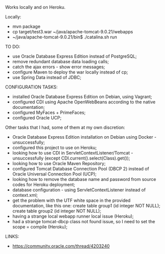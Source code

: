 
Works locally and on Heroku.

Locally:

 * mvn package
 * cp target/test3.war ~/java/apache-tomcat-9.0.21/webapps
 * ~/java/apache-tomcat-9.0.21/bin$ ./catalina.sh run

TO DO:

 * use Oracle Database Express Edition instead of PostgreSQL;
 * remove redundant database data loading calls;
 * catch the ajax errors - show error messages;
 * configure Maven to deploy the war locally instead of cp;
 * use Spring Data instead of JDBC;

CONFIGURATION TASKS:

  * installed Oracle Database Express Edition on Debian, using Vagrant;
  * configured CDI using Apache OpenWebBeans according to the native documentation;
  * configured MyFaces + PrimeFaces;
  * configured Oracle UCP;

Other tasks that I had, some of them at my own discretion:

  * Oracle Database Express Edition installation on Debian using Docker - unsuccessfully;
  * configured this project to use on Heroku;
  * looking how to use CDI in ServletContextListener/Tomcat - unsuccessfully (except CDI.current().select(Class).get());
  * looking how to use Oracle Maven Repository;
  * configured Tomcat Database Connection Pool (DBCP 2) instead of Oracle Universal Connection Pool (UCP);
  * looking how to remove the database name and password from source codes for Heroku deployment;
  * database configuration - using ServletContextListener instead of context.xml;
  * get the problem with the UTF white space in the provided documentation, like this one: create table group1 (id integer NOT NULL); create table group2 (id integer NOT NULL);
  * having a strange local webapp runner local issue (Heroku);
  * had a strange tomcat-dbcp class not found issue, so I need to set the scope = compile (Heroku);

LINKS:

  * https://community.oracle.com/thread/4203240
